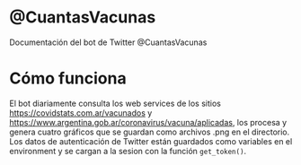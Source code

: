 # @CuantasVacunas
Documentación del bot de Twitter @CuantasVacunas


# Cómo funciona

El bot diariamente consulta los web services de los sitios https://covidstats.com.ar/vacunados y https://www.argentina.gob.ar/coronavirus/vacuna/aplicadas, los procesa y genera cuatro gráficos que se guardan como archivos .png en el directorio. Los datos de autenticación de Twitter están guardados como variables en el environment y se cargan a la sesion con la función  ```get_token()```.


